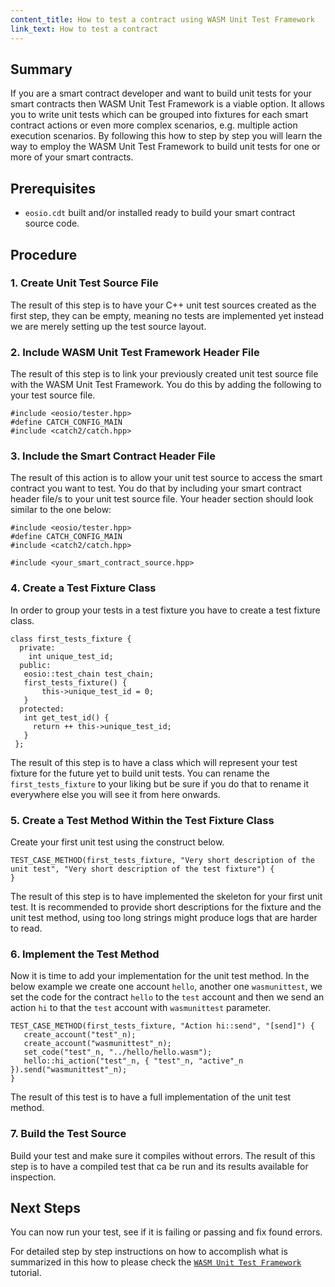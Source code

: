 ```yaml
---
content_title: How to test a contract using WASM Unit Test Framework
link_text: How to test a contract
---
```


## Summary

If you are a smart contract developer and want to build unit tests for your smart contracts then WASM Unit Test Framework is a viable option. It allows you to write unit tests which can be grouped into fixtures for each smart contract actions or even more complex scenarios, e.g. multiple action execution scenarios. By following this how to step by step you will learn the way to employ the WASM Unit Test Framework to build unit tests for one or more of your smart contracts.

## Prerequisites

* `eosio.cdt` built and/or installed ready to build your smart contract source code.

## Procedure

### 1. Create Unit Test Source File

The result of this step is to have your C++ unit test sources created as the first step, they can be empty, meaning no tests are implemented yet instead we are merely setting up the test source layout.

### 2. Include WASM Unit Test Framework Header File

The result of this step is to link your previously created unit test source file with the WASM Unit Test Framework. You do this by adding the following to your test source file.

```
#include <eosio/tester.hpp>
#define CATCH_CONFIG_MAIN
#include <catch2/catch.hpp>
```

### 3. Include the Smart Contract Header File

The result of this action is to allow your unit test source to access the smart contract you want to test. You do that by including your smart contract header file/s to your unit test source file. Your header section should look similar to the one below:

```
#include <eosio/tester.hpp>
#define CATCH_CONFIG_MAIN
#include <catch2/catch.hpp>

#include <your_smart_contract_source.hpp>
```

### 4. Create a Test Fixture Class

In order to group your tests in a test fixture you have to create a test fixture class.

```
class first_tests_fixture {
  private:
    int unique_test_id;
  public:
   eosio::test_chain test_chain;
   first_tests_fixture() {
       this->unique_test_id = 0;
   }
  protected:
   int get_test_id() {
     return ++ this->unique_test_id;
   }
 };
```

The result of this step is to have a class which will represent your test fixture for the future yet to build unit tests. You can rename the `first_tests_fixture` to your liking but be sure if you do that to rename it everywhere else you will see it from here onwards.

### 5. Create a Test Method Within the Test Fixture Class

Create your first unit test using the construct below.

```
TEST_CASE_METHOD(first_tests_fixture, "Very short description of the unit test", "Very short description of the test fixture") {
}
```

The result of this step is to have implemented the skeleton for your first unit test. It is recommended to provide short descriptions for the fixture and the unit test method, using too long strings might produce logs that are harder to read.

### 6. Implement the Test Method

Now it is time to add your implementation for the unit test method. In the below example we create one account `hello`, another one `wasmunittest`, we set the code for the contract `hello` to the `test` account and then we send an action `hi` to that the `test` account with `wasmunittest` parameter.

```
TEST_CASE_METHOD(first_tests_fixture, "Action hi::send", "[send]") {
   create_account("test"_n);
   create_account("wasmunittest"_n);
   set_code("test"_n, "../hello/hello.wasm");
   hello::hi_action("test"_n, { "test"_n, "active"_n }).send("wasmunittest"_n);
}
```

The result of this test is to have a full implementation of the unit test method.

### 7. Build the Test Source

Build your test and make sure it compiles without errors.
The result of this step is to have a compiled test that ca be run and its results available for inspection.

## Next Steps

You can now run your test, see if it is failing or passing and fix found errors.

For detailed step by step instructions on how to accomplish what is summarized in this how to please check the [`WASM Unit Test Framework`](../09_tutorials/03_wasm-unit-test-framework.md) tutorial.

